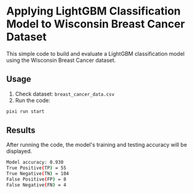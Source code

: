# Applying LightGBM Classification Model to Wisconsin Breast Cancer Dataset

This simple code to build and evaluate a LightGBM classification model using the Wisconsin Breast Cancer dataset.


## Usage

1. Check dataset: `breast_cancer_data.csv`
2. Run the code:

```bash
pixi run start
```

## Results

After running the code, the model's training and testing accuracy will be displayed.

```bash
Model accuracy: 0.930
True Positive(TP) = 55
True Negative(TN) = 104
False Positive(FP) = 8
False Negative(FN) = 4
```
